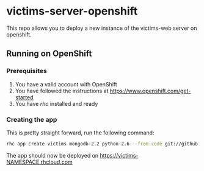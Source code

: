 victims-server-openshift
========================

This repo allows you to deploy a new instance of the victims-web server on openshift.

## Running on OpenShift
### Prerequisites
1. You have a valid account with OpenShift
2. You have followed the instructions at https://www.openshift.com/get-started
3. You have *rhc* installed and ready

### Creating the app
This is pretty straight forward, run the following command:
```sh
rhc app create victims mongodb-2.2 python-2.6 --from-code git://github.com/abn/victims-server-openshift.git
```

The app should now be deployed on https://victims-NAMESPACE.rhcloud.com
